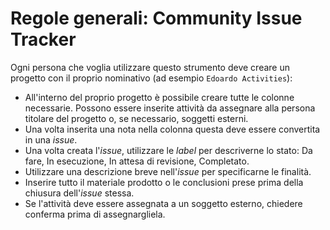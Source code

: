 # Regole generali: Community Issue Tracker

Ogni persona che voglia utilizzare questo strumento deve creare un progetto con il proprio nominativo (ad esempio `Edoardo Activities`):
* All'interno del proprio progetto è possibile creare tutte le colonne necessarie. Possono essere inserite attività da assegnare alla persona titolare del progetto o, se necessario, soggetti esterni.
* Una volta inserita una nota nella colonna questa deve essere convertita in una *issue*.
* Una volta creata l'*issue*, utilizzare le *label* per descriverne lo stato: Da fare, In esecuzione, In attesa di revisione, Completato.
* Utilizzare una descrizione breve nell'*issue* per specificarne le finalità.
* Inserire tutto il materiale prodotto o le conclusioni prese prima della chiusura dell'*issue* stessa.
* Se l'attività deve essere assegnata a un soggetto esterno, chiedere conferma prima di assegnargliela.
